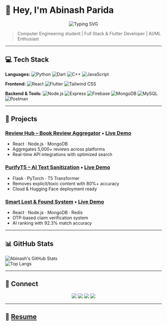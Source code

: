 # 👋 Hey, I'm Abinash Parida  

<p align="center">
  <img src="https://readme-typing-svg.herokuapp.com?font=Fira+Code&color=00F7FF&size=28&center=true&vCenter=true&width=650&duration=1000&pause=300&lines=Full+Stack+Developer;AI%2FML+Enthusiast;Flutter+Developer;Problem+Solver;Lifelong+Learner" alt="Typing SVG" />
</p>  

> Computer Engineering student | Full Stack & Flutter Developer | AI/ML Enthusiast  

---

## 💻 Tech Stack 

**Languages:** 
![Python](https://img.shields.io/badge/Python-3776AB?style=for-the-badge&logo=python&logoColor=white) ![Dart](https://img.shields.io/badge/Dart-0175C2?style=for-the-badge&logo=dart&logoColor=white) ![C++](https://img.shields.io/badge/C++-00599C?style=for-the-badge&logo=cplusplus&logoColor=white) ![JavaScript](https://img.shields.io/badge/JavaScript-F7DF1E?style=for-the-badge&logo=javascript&logoColor=black) 

**Frontend:** 
![React](https://img.shields.io/badge/React-20232A?style=for-the-badge&logo=react&logoColor=61DAFB) ![Flutter](https://img.shields.io/badge/Flutter-02569B?style=for-the-badge&logo=flutter&logoColor=white) ![Tailwind CSS](https://img.shields.io/badge/Tailwind-38B2AC?style=for-the-badge&logo=tailwind-css&logoColor=white) 

**Backend & Tools:** 
![Node.js](https://img.shields.io/badge/Node.js-339933?style=for-the-badge&logo=nodedotjs&logoColor=white) ![Express](https://img.shields.io/badge/Express.js-000000?style=for-the-badge&logo=express&logoColor=white) ![Firebase](https://img.shields.io/badge/Firebase-FFCA28?style=for-the-badge&logo=firebase&logoColor=black) ![MongoDB](https://img.shields.io/badge/MongoDB-47A248?style=for-the-badge&logo=mongodb&logoColor=white) ![MySQL](https://img.shields.io/badge/MySQL-00758F?style=for-the-badge&logo=mysql&logoColor=white) ![Postman](https://img.shields.io/badge/Postman-FF6C37?style=for-the-badge&logo=postman&logoColor=white) 

---

## 🧩 Projects  

### [Review Hub – Book Review Aggregator](https://github.com/Abinash2004/ReviewHub) • [Live Demo](https://reviewhub-v62d.onrender.com)  
- React · Node.js · MongoDB  
- Aggregates 5,000+ reviews across platforms  
- Real-time API integrations with optimized search  

### [PurifyT5 – AI Text Sanitization](https://github.com/Abinash2004/PurifyT5) • [Live Demo](https://mild-shoshanna-abinashparida-5307eebe.koyeb.app/)  
- Flask · PyTorch · T5 Transformer  
- Removes explicit/toxic content with 80%+ accuracy  
- Cloud & Hugging Face deployment ready  

### [Smart Lost & Found System](https://github.com/Abinash2004/Smart-Lost-and-Found) • [Live Demo](https://smart-lost-found-frontend.onrender.com)  
- React · Node.js · MongoDB · Redis  
- OTP-based claim verification system  
- AI ranking with 92.3% match accuracy  

---

## 📊 GitHub Stats  

![Abinash's GitHub Stats](https://github-readme-stats.vercel.app/api?username=Abinash2004&show_icons=true&theme=radical&include_all_commits=true&count_private=true)  
![Top Langs](https://github-readme-stats.vercel.app/api/top-langs/?username=Abinash2004&layout=compact&theme=radical)  

---

## 🔗 Connect  

<p align="center">
  <a href="https://www.linkedin.com/in/abinashparida28/"><img src="https://img.shields.io/badge/LinkedIn-blue?style=for-the-badge&logo=linkedin" /></a>
  <a href="https://x.com/abinash_p28"><img src="https://img.shields.io/badge/Twitter-black?style=for-the-badge&logo=twitter" /></a>
  <a href="https://github.com/Abinash2004"><img src="https://img.shields.io/badge/GitHub-000000?style=for-the-badge&logo=github" /></a>
  <a href="mailto:abinashparida2021@gmail.com"><img src="https://img.shields.io/badge/Email-red?style=for-the-badge&logo=gmail" /></a>
</p>  

---

## 📄 [Resume](https://drive.google.com/drive/folders/1VgBitIUK2R8K85HN0Burn4UkmG4lOsDt?usp=sharing)  
